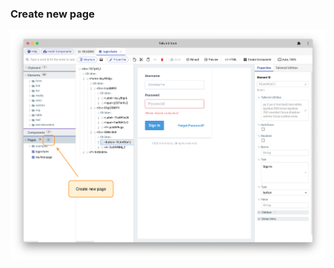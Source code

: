 ### Create new page

<a href="https://raw.githubusercontent.com/ipselon/wcd-tailwind/master/images/create-page.png" target="_blank">
<img src="https://raw.githubusercontent.com/ipselon/wcd-tailwind/master/images/create-page.png" />
</a>